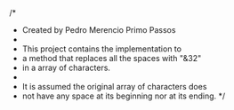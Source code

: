 /*
 * Created by Pedro Merencio Primo Passos
 *
 * This project contains the implementation to
 * a method that replaces all the spaces with "&32"
 * in a array of characters.
 *
 * It is assumed the original array of characters does
 * not have any space at its beginning nor at its ending.
*/
